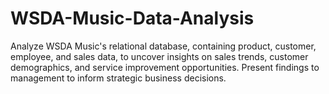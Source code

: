 # WSDA-Music-Data-Analysis
Analyze WSDA Music's relational database, containing product, customer, employee, and sales data, to uncover insights on sales trends, customer demographics, and service improvement opportunities. Present findings to management to inform strategic business decisions.
